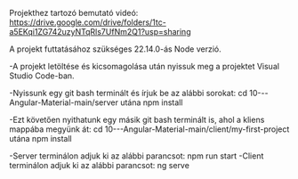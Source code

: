 Projekthez tartozó bemutató videó: https://drive.google.com/drive/folders/1tc-a5EKqi1ZG742uzyNTqRls7UfNm2Q1?usp=sharing

A projekt futtatásához szükséges 22.14.0-ás Node verzió.

-A projekt letöltése és kicsomagolása után nyissuk meg a projektet Visual Studio Code-ban.

-Nyissunk egy git bash terminált és írjuk be az alábbi sorokat:
cd 10---Angular-Material-main/server  utána npm install

-Ezt követően nyithatunk egy másik git bash terminált is, ahol a kliens mappába megyünk át:
cd 10---Angular-Material-main/client/my-first-project  utána npm install

-Server terminálon adjuk ki az alábbi parancsot: npm run start
-Client terminálon adjuk ki az alábbi parancsot: ng serve
